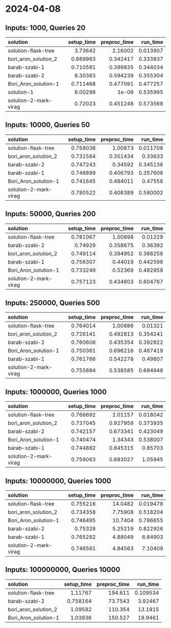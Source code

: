 # 2024-04-08

## Inputs: 1000, Queries 20

| solution              |   setup_time |   preproc_time |   run_time |
|:----------------------|-------------:|---------------:|-----------:|
| solution-flask-tree   |     3.73642  |       2.16002  |   0.013907 |
| bori_aron_solution_2  |     0.689963 |       0.342417 |   0.333837 |
| barab-szabi-1         |     0.710581 |       0.399835 |   0.344034 |
| barab-szabi-2         |     8.30383  |       0.594239 |   0.355304 |
| Bori_Aron_solution-1  |     0.711468 |       0.477091 |   0.477257 |
| solution-1            |     8.00298  |       1e-06    |   0.535995 |
| solution-2-mark-virag |     0.72023  |       0.451248 |   0.573568 |

## Inputs: 10000, Queries 50

| solution              |   setup_time |   preproc_time |   run_time |
|:----------------------|-------------:|---------------:|-----------:|
| solution-flask-tree   |     0.758038 |       1.00873  |   0.011706 |
| bori_aron_solution_2  |     0.731584 |       0.351434 |   0.33633  |
| barab-szabi-2         |     0.747243 |       0.34592  |   0.345136 |
| barab-szabi-1         |     0.746899 |       0.406793 |   0.357606 |
| Bori_Aron_solution-1  |     0.741645 |       0.484011 |   0.47556  |
| solution-2-mark-virag |     0.780522 |       0.408389 |   0.580002 |

## Inputs: 50000, Queries 200

| solution              |   setup_time |   preproc_time |   run_time |
|:----------------------|-------------:|---------------:|-----------:|
| solution-flask-tree   |     0.781067 |       1.00898  |   0.01229  |
| barab-szabi-2         |     0.74929  |       0.358675 |   0.36392  |
| bori_aron_solution_2  |     0.749114 |       0.394952 |   0.368256 |
| barab-szabi-1         |     0.756307 |       0.44019  |   0.442596 |
| Bori_Aron_solution-1  |     0.733249 |       0.52369  |   0.482959 |
| solution-2-mark-virag |     0.757123 |       0.434603 |   0.604767 |

## Inputs: 250000, Queries 500

| solution              |   setup_time |   preproc_time |   run_time |
|:----------------------|-------------:|---------------:|-----------:|
| solution-flask-tree   |     0.764014 |       1.00886  |   0.01321  |
| bori_aron_solution_2  |     0.726141 |       0.492813 |   0.354241 |
| barab-szabi-2         |     0.760606 |       0.435354 |   0.392822 |
| Bori_Aron_solution-1  |     0.750361 |       0.696216 |   0.487419 |
| barab-szabi-1         |     0.761766 |       0.542278 |   0.49607  |
| solution-2-mark-virag |     0.755884 |       0.538585 |   0.684948 |

## Inputs: 1000000, Queries 1000

| solution              |   setup_time |   preproc_time |   run_time |
|:----------------------|-------------:|---------------:|-----------:|
| solution-flask-tree   |     0.766692 |       2.01157  |   0.018042 |
| bori_aron_solution_2  |     0.737045 |       0.927958 |   0.373935 |
| barab-szabi-2         |     0.742157 |       0.673341 |   0.423049 |
| Bori_Aron_solution-1  |     0.740474 |       1.34343  |   0.538007 |
| barab-szabi-1         |     0.744882 |       0.845315 |   0.85703  |
| solution-2-mark-virag |     0.756063 |       0.883027 |   1.05945  |

## Inputs: 10000000, Queries 1000

| solution              |   setup_time |   preproc_time |   run_time |
|:----------------------|-------------:|---------------:|-----------:|
| solution-flask-tree   |     0.755216 |       14.0482  |   0.019478 |
| bori_aron_solution_2  |     0.734358 |        7.75908 |   0.518204 |
| Bori_Aron_solution-1  |     0.746495 |       10.7404  |   0.786655 |
| barab-szabi-2         |     0.75328  |        5.25219 |   0.822926 |
| barab-szabi-1         |     0.765282 |        4.88049 |   6.64903  |
| solution-2-mark-virag |     0.746561 |        4.84563 |   7.10409  |

## Inputs: 100000000, Queries 10000

| solution             |   setup_time |   preproc_time |   run_time |
|:---------------------|-------------:|---------------:|-----------:|
| solution-flask-tree  |     1.11767  |       194.611  |   0.109534 |
| barab-szabi-2        |     0.758164 |        73.7543 |   3.92467  |
| bori_aron_solution_2 |     1.09582  |       110.354  |  13.1915   |
| Bori_Aron_solution-1 |     1.03936  |       150.527  |  18.9461   |